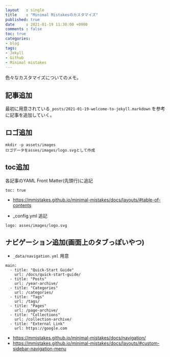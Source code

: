 ```yaml
---
layout   : single
title    : "Minimal Mistakesのカスタマイズ"
published: true
date     : 2021-01-19 11:30:00 +0900
comments : false
toc: true
categories:
- blog
tags:
- Jekyll
- Github
- Minimal mistakes
---
```


色々なカスタマイズについてのメモ。

## 記事追加

最初に用意されている`_posts/2021-01-19-welcome-to-jekyll.markdown` を参考に記事を追加していく。

## ロゴ追加

```
mkdir -p assets/images
ロゴデータをasses/images/logo.svgとして作成
```

## toc追加

各記事のYAML Front Matter(先頭行)に追記
```
toc: true
```

* https://mmistakes.github.io/minimal-mistakes/docs/layouts/#table-of-contents

* _config.yml 追記

```
logo: asses/images/logo.svg
```

## ナビゲーション追加(画面上のタブっぽいやつ)


*  `_data/navigation.yml` 用意

```
main:
  - title: "Quick-Start Guide"
    url: /docs/quick-start-guide/
  - title: "Posts"
    url: /year-archive/
  - title: "Categories"
    url: /categories/
  - title: "Tags"
    url: /tags/
  - title: "Pages"
    url: /page-archive/
  - title: "Collections"
    url: /collection-archive/
  - title: "External Link"
    url: https://google.com
```

* https://mmistakes.github.io/minimal-mistakes/docs/navigation/
* https://mmistakes.github.io/minimal-mistakes/docs/layouts/#custom-sidebar-navigation-menu
